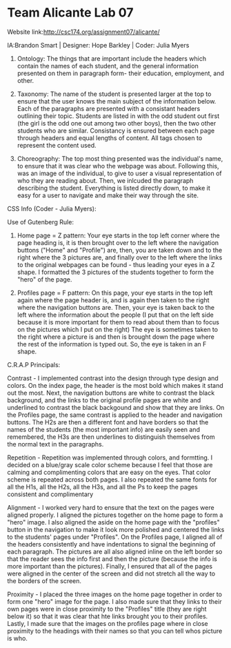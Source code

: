 # Team Alicante Lab 07

Website link:http://csc174.org/assignment07/alicante/

IA:Brandon Smart | Designer: Hope Barkley | Coder: Julia Myers 

1. Ontology: The things that are important include the headers which contain the names of each student, and the general information presented on them in paragraph form- their education, employment, and other. 

2. Taxonomy: The name of the student is presented larger at the top to ensure that the user knows the main subject of the information below. Each of the paragraphs are presented with a consistant headers outlining their topic. Students are listed in with the odd student out first (the girl is the odd one out among two other boys), then the two other students who are similar. Consistancy is ensured between each page through headers and equal lengths of content. All tags chosen to represent the content used. 

3. Choreography: The top most thing presented was the individual's name, to ensure that it was clear who the webpage was about. Following this, was an image of the individual, to give to user a visual representation of who they are reading about. Then, we inlcuded the paragraph describing the student. Everything is listed directly down, to make it easy for a user to navigate and make their way through the site. 

CSS Info (Coder - Julia Myers):

Use of Gutenberg Rule:

1. Home page = Z pattern: Your eye starts in the top left corner where the page heading is, it is then brought over to the left where the navigation buttons ("Home" and "Profile") are, then, you are taken down and to the right where the 3 pictures are, and finally over to the left where the links to the original webpages can be found - thus leading your eyes in a Z shape. I formatted the 3 pictures of the students together to form the "hero" of the page.

2. Profiles page = F pattern: On this page, your eye starts in the top left again where the page header is, and is again then taken to the right where 
the navigation buttons are.  Then, your eye is taken back to the left where the information about the people (I put that on the left side because it is 
more important for them to read about them than to focus on the pictures which I put on the right) The eye is sometimes taken to the right where a picture
is and then is brought down the page where the rest of the information is typed out.  So, the eye is taken in an F shape. 

C.R.A.P Principals:

Contrast - I implemented contrast into the design through type design and colors. On the index page, the header is the most bold which makes it stand out the most.  Next, the navigation buttons are white to contrast the black background, and the links to the original profile pages are white and underlined to contrast the black backgound and show that they are links.  On the Profiles page, the same contrast is applied to the header and navigation buttons.  The H2s are then a different font and have borders so that the names of the students (the most important info) are easily seen and remembered, the H3s are then underlines to distinguish themselves from the normal text in the paragraphs. 

Repetition - Repetition was implemented through colors, and formtting.  I decided on a blue/gray scale color scheme because I feel that those are calming and complimenting colors that are easy on the eyes.  That color scheme is repeated across both pages.  I also repeated the same fonts for all the H1s, all the H2s, all the H3s, and all the Ps to keep the pages consistent and complimentary

Alignment - I worked very hard to ensure that the text on the pages were aligned properly.  I aligned the pictures together on the home page to form a "hero" image.  I also aligned the aside on the home page with the "profiles" button in the navigation to make it look more polished and centered the links to the students' pages under "Profiles". On the Profiles page, I aligned all of the headers consistently and have indentations to signal the beginning of each paragraph. The pictures are all also aligned inline on the left border so that the reader sees the info first and then the picture (because the info is more important than the pictures).  Finally, I ensured that all of the pages were aligned in the center of the screen and did not stretch all the way to the borders of the screen.

Proximity - I placed the three images on the home page together in order to form one "hero" image for the page. I also made sure that they links to their own pages were in close proximity to the "Profiles" title (they are right below it) so that it was clear that hte links brought you to their profiles.  Lastly, I made sure that the images on the profiles page where in close proximity to the headings with their names so that you can tell whos picture is who.
